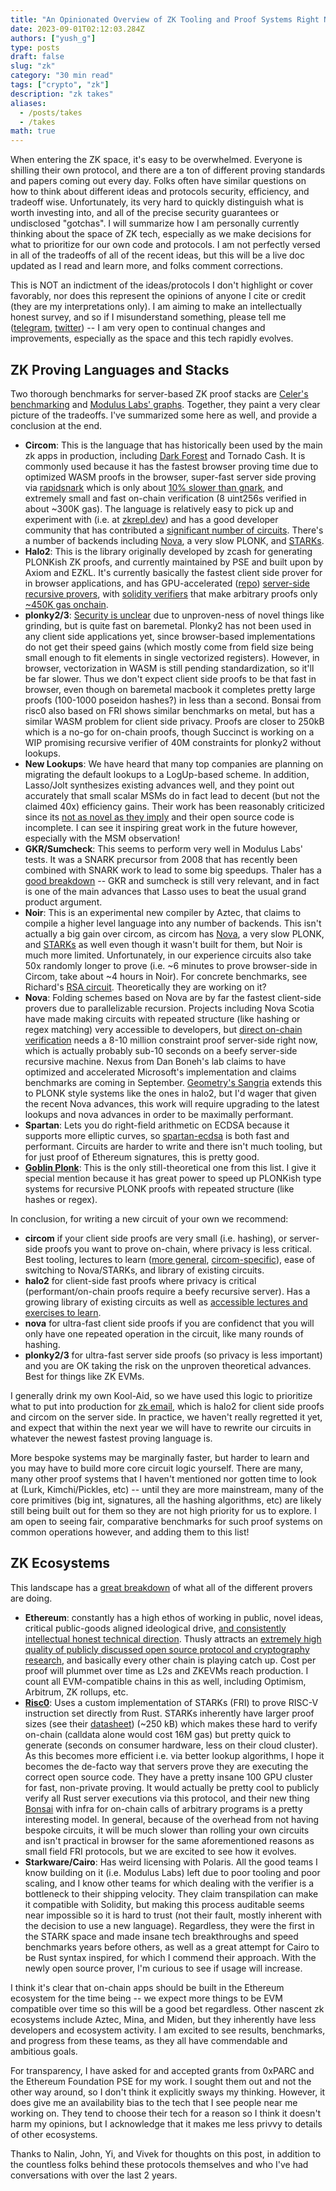 ```yaml
---
title: "An Opinionated Overview of ZK Tooling and Proof Systems Right Now"
date: 2023-09-01T02:12:03.284Z
authors: ["yush_g"]
type: posts
draft: false
slug: "zk"
category: "30 min read"
tags: ["crypto", "zk"]
description: "zk takes"
aliases:
  - /posts/takes
  - /takes
math: true
---
```


When entering the ZK space, it's easy to be overwhelmed. Everyone is shilling their own protocol, and there are a ton of different proving standards and papers coming out every day. Folks often have similar questions on how to think about different ideas and protocols security, efficiency, and tradeoff wise. Unfortunately, its very hard to quickly distinguish what is worth investing into, and all of the precise security guarantees or undisclosed "gotchas". I will summarize how I am personally currently thinking about the space of ZK tech, especially as we make decisions for what to prioritize for our own code and protocols. I am not perfectly versed in all of the tradeoffs of all of the recent ideas, but this will be a live doc updated as I read and learn more, and folks comment corrections.

This is NOT an indictment of the ideas/protocols I don't highlight or cover favorably, nor does this represent the opinions of anyone I cite or credit (they are my interpretations only). I am aiming to make an intellectually honest survey, and so if I misunderstand something, please tell me ([telegram](https://t.me/yush_g), [twitter](https://twitter.com/yush_g)) -- I am very open to continual changes and improvements, especially as the space and this tech rapidly evolves.

## ZK Proving Languages and Stacks
Two thorough benchmarks for server-based ZK proof stacks are [Celer's benchmarking](https://blog.celer.network/2023/08/04/the-pantheon-of-zero-knowledge-proof-development-frameworks/) and [Modulus Labs' graphs](https://medium.com/@ModulusLabs/chapter-5-the-cost-of-intelligence-da26dbf93307). Together, they paint a very clear picture of the tradeoffs. I've summarized some here as well, and provide a conclusion at the end.
- **Circom**: This is the language that has historically been used by the main zk apps in production, including [Dark Forest](https://zkga.me) and Tornado Cash. It is commonly used because it has the fastest browser proving time due to optimized WASM proofs in the browser, super-fast server side proving via [rapidsnark](https://github.com/iden3/rapidsnark) which is only about [10% slower than gnark](https://blog.celer.network/2023/08/04/the-pantheon-of-zero-knowledge-proof-development-frameworks/), and extremely small and fast on-chain verification (8 uint256s verified in about ~300K gas). The language is relatively easy to pick up and experiment with (i.e. at [zkrepl.dev](https://zkrepl.dev)) and has a good developer community that has contributed a [significant number of circuits](https://github.com/iden3/circomlib/blob/master/circuits/). There's a number of backends including [Nova](https://github.com/nalinbhardwaj/Nova-Scotia), a very slow PLONK, and [STARKs](https://github.com/vimwitch/circom-stark).
- **Halo2**: This is the library originally developed by zcash for generating PLONKish ZK proofs, and currently maintained by PSE and built upon by Axiom and EZKL. It's currently basically the fastest client side prover for in browser applications, and has GPU-accelerated ([repo](https://github.com/DelphinusLab/halo2-gpu-specific)) [server-side recursive provers](https://github.com/axiom-crypto/snark-verifier/blob/c36ff8c18c46d9b36d0a780ccaaf88185cf333a7/Cargo.toml#L38), with [solidity verifiers](https://github.com/han0110/halo2_solidity_verifier) that make arbitrary proofs only [~450K gas onchain](https://demo.axiom.xyz/).
- **plonky2/3**: [Security is unclear](https://twitter.com/nibnalin/status/1626824962299527169) due to unproven-ness of novel things like grinding, but is quite fast on baremetal. Plonky2 has not been used in any client side applications yet, since browser-based implementations do not get their speed gains (which mostly come from field size being small enough to fit elements in single vectorized registers). However, in browser, vectorization in WASM is still pending standardization, so it'll be far slower. Thus we don't expect client side proofs to be that fast in browser, even though on baremetal macbook it completes pretty large proofs (100-1000 poseidon hashes?) in less than a second. Bonsai from risc0 also based on FRI shows similar benchmarks on metal, but has a similar WASM problem for client side privacy. Proofs are closer to 250kB which is a no-go for on-chain proofs, though Succinct is working on a WIP promising recursive verifier of 40M constraints for plonky2 without lookups.
- **New Lookups**: We have heard that many top companies are planning on migrating the default lookups to a LogUp-based scheme. In addition, Lasso/Jolt synthesizes existing advances well, and they point out accurately that small scalar MSMs do in fact lead to decent (but not the claimed 40x) efficiency gains. Their work has been reasonably criticized since its [not as novel as they imply](https://twitter.com/SuccinctJT/status/1691092769261920256) and their open source code is incomplete. I can see it inspiring great work in the future however, especially with the MSM observation!
- **GKR/Sumcheck**: This seems to perform very well in Modulus Labs' tests. It was a SNARK precursor from 2008 that has recently been combined with SNARK work to lead to some big speedups. Thaler has a [good breakdown](https://people.cs.georgetown.edu/jthaler/GKRNote.pdf) -- GKR and sumcheck is still very relevant, and in fact is one of the main advances that Lasso uses to beat the usual grand product argument.
- **Noir**: This is an experimental new compiler by Aztec, that claims to compile a higher level language into any number of backends. This isn't actually a big gain over circom, as circom has [Nova](https://github.com/nalinbhardwaj/Nova-Scotia), a very slow PLONK, and [STARKs](https://github.com/vimwitch/circom-stark) as well even though it wasn't built for them, but Noir is much more limited. Unfortunately, in our experience circuits also take 50x randomly longer to prove (i.e. ~6 minutes to prove browser-side in Circom, take about ~4 hours in Noir). For concrete benchmarks, see Richard's [RSA circuit](https://github.com/SetProtocol/noir-rsa/actions/runs/6055065654). Theoretically they are working on it?
- **Nova**: Folding schemes based on Nova are by far the fastest client-side provers due to parallelizable recursion. Projects including Nova Scotia have made making circuits with repeated structure (like hashing or regex matching) very accessible to developers, but [direct on-chain verification](https://github.com/jbaylina/nova-circom-verifier) needs a 8-10 million constraint proof server-side right now, which is actually probably sub-10 seconds on a beefy server-side recursive machine. Nexus from Dan Boneh's lab claims to have optimized and accelerated Microsoft's implementation and claims benchmarks are coming in September. [Geometry's Sangria](https://geometry.xyz/notebook/sangria-a-folding-scheme-for-plonk) extends this to PLONK style systems like the ones in halo2, but I'd wager that given the recent Nova advances, this work will require upgrading to the latest lookups and nova advances in order to be maximally performant.
- **Spartan**: Lets you do right-field arithmetic on ECDSA because it supports more elliptic curves, so [spartan-ecdsa](https://personaelabs.org/posts/spartan-ecdsa/) is both fast and performant. Circuits are harder to write and there isn't much tooling, but for just proof of Ethereum signatures, this is pretty good.
- **[Goblin Plonk](https://hackmd.io/@aztec-network/BkGNaHUJn/%2FdUsu57SOTBiQ4tS9KJMkMQ)**: This is the only still-theoretical one from this list. I give it special mention because it has great power to speed up PLONKish type systems for recursive PLONK proofs with repeated structure (like hashes or regex).

In conclusion, for writing a new circuit of your own we recommend:
- **circom** if your client side proofs are very small (i.e. hashing), or server-side proofs you want to prove on-chain, where privacy is less critical. Best tooling, lectures to learn ([more general](https://zkiap.com), [circom-specific](https://learn.0xparc.org/circom)), ease of switching to Nova/STARKs, and library of existing circuits.
- **halo2** for client-side fast proofs where privacy is critical (performant/on-chain proofs require a beefy recursive server). Has a growing library of existing circuits as well as [accessible lectures and exercises to learn](https://learn.0xparc.org/halo2).
- **nova** for ultra-fast client side proofs if you are confidenct that you will only have one repeated operation in the circuit, like many rounds of hashing.
- **plonky2/3** for ultra-fast server side proofs (so privacy is less important) and you are OK taking the risk on the unproven theoretical advances. Best for things like ZK EVMs.

I generally drink my own Kool-Aid, so we have used this logic to prioritize what to put into production for [zk email](https://github.com/zkemail/), which is halo2 for client side proofs and circom on the server side. In practice, we haven't really regretted it yet, and expect that within the next year we will have to rewrite our circuits in whatever the newest fastest proving language is.

More bespoke systems may be marginally faster, but harder to learn and you may have to build more core circuit logic yourself. There are many, many other proof systems that I haven't mentioned nor gotten time to look at (Lurk, Kimchi/Pickles, etc) -- until they are more mainstream, many of the core primitives (big int, signatures, all the hashing algorithms, etc) are likely still being built out for them so they are not high priority for us to explore. I am open to seeing fair, comparative benchmarks for such proof systems on common operations however, and adding them to this list!

## ZK Ecosystems
This landscape has a [great breakdown](https://flyingnobita.com/posts/2022/11/27/zkp-landscape) of what all of the different provers are doing.
- **Ethereum**: constantly has a high ethos of working in public, novel ideas, critical public-goods aligned ideological drive, [and consistently intellectual honest technical direction](https://vitalik.ca/). Thusly attracts an [extremely high quality of publicly discussed open source protocol and cryptography research](https://ethresear.ch/), and basically every other chain is playing catch up. Cost per proof will plummet over time as L2s and ZKEVMs reach production. I count all EVM-compatible chains in this as well, including Optimism, Arbitrum, ZK rollups, etc.
- **[Risc0](https://dev.risczero.com/)**: Uses a custom implementation of STARKs (FRI) to prove RISC-V instruction set directly from Rust. STARKs inherently have larger proof sizes (see their [datasheet](https://dev.risczero.com/datasheet.pdf)) (~250 kB) which makes these hard to verify on-chain (calldata alone would cost 16M gas) but pretty quick to generate (seconds on consumer hardware, less on their cloud cluster). As this becomes more efficient i.e. via better lookup algorithms, I hope it becomes the de-facto way that servers prove they are executing the correct open source code. They have a pretty insane 100 GPU cluster for fast, non-private proving. It would actually be pretty cool to publicly verify all Rust server executions via this protocol, and their new thing [Bonsai](https://dev.risczero.com/bonsai/) with infra for on-chain calls of arbitrary programs is a pretty interesting model. In general, because of the overhead from not having bespoke circuits, it will be much slower than rolling your own circuits and isn't practical in browser for the same aforementioned reasons as small field FRI protocols, but we are excited to see how it evolves.
- **Starkware/Cairo**: Has weird licensing with Polaris. All the good teams I know building on it (i.e. Modulus Labs) left due to poor tooling and poor scaling, and I know other teams for which dealing with the verifier is a bottleneck to their shipping velocity. They claim transpilation can make it compatible with Solidity, but making this process auditable seems near impossible so it is hard to trust (not their fault, mostly inherent with the decision to use a new language). Regardless, they were the first in the STARK space and made insane tech breakthroughs and speed benchmarks years before others, as well as a great attempt for Cairo to be Rust syntax inspired, for which I commend their approach. With the newly open source prover, I'm curious to see if usage will increase.

I think it's clear that on-chain apps should be built in the Ethereum ecosystem for the time being -- we expect more things to be EVM compatible over time so this will be a good bet regardless. Other nascent zk ecosystems include Aztec, Mina, and Miden, but they inherently have less developers and ecosystem activity. I am excited to see results, benchmarks, and progress from these teams, as they all have commendable and ambitious goals.

For transparency, I have asked for and accepted grants from 0xPARC and the Ethereum Foundation PSE for my work. I sought them out and not the other way around, so I don't think it explicitly sways my thinking. However, it does give me an availability bias to the tech that I see people near me working on. They tend to choose their tech for a reason so I think it doesn't harm my opinions, but I acknowledge that it makes me less privvy to details of other ecosystems.

Thanks to Nalin, John, Yi, and Vivek for thoughts on this post, in addition to the countless folks behind these protocols themselves and who I've had conversations with over the last 2 years.